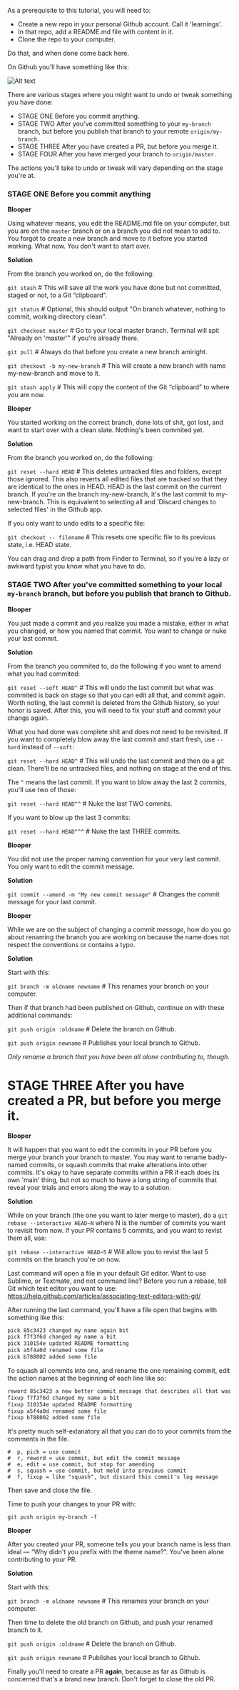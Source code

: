 As a prerequisite to this tutorial, you will need to:

* Create a new repo in your personal Github account. Call it 'learnings'.
* In that repo, add a README.md file with content in it.
* Clone the repo to your computer.

Do that, and when done come back here.

On Github you'll have something like this:

![Alt text](https://monosnap.com/file/X8tlyO5wmtjidy63drY61Ma7leUpyZ.png)

There are various stages where you might want to undo or tweak something you have done:

* STAGE ONE Before you commit anything.
* STAGE TWO After you've committed something to your `my-branch` branch, but before you publish that branch to your remote `origin/my-branch`.
* STAGE THREE After you have created a PR, but before you merge it.
* STAGE FOUR After you have merged your branch to `origin/master`.

The actions you'll take to undo or tweak will vary depending on the stage you're at.

### STAGE ONE Before you commit anything

**Blooper**

Using whatever means, you edit the README.md file on your computer, but you are on the `master` branch or on a branch you did not mean to add to. You forgot to create a new branch and move to it before you started working. What now. You don't want to start over.

**Solution**

From the branch you worked on, do the following:

`git stash` # This will save all the work you have done but not committed, staged or not, to a Git “clipboard”.

`git status` # Optional, this should output "On branch whatever, nothing to commit, working directory clean".

`git checkout master` # Go to your local master branch. Terminal will spit "Already on 'master'" if you're already there.

`git pull` # Always do that before you create a new branch amiright.

`git checkout -b my-new-branch` # This will create a new branch with name my-new-branch and move to it.

`git stash apply` # This will copy the content of the Git “clipboard” to where you are now.

**Blooper**

You started working on the correct branch, done lots of shit, got lost, and want to start over with a clean slate. Nothing's been commited yet.

**Solution**

From the branch you worked on, do the following:

`git reset --hard HEAD` # This deletes untracked files and folders, except those ignored. This also reverts all edited files that are tracked so that they are identical to the ones in HEAD. HEAD is the last commit on the current branch. If you're on the branch my-new-branch, it's the last commit to my-new-branch. This is equivalent to selecting all and 'Discard changes to selected files' in the Github app.

If you only want to undo edits to a specific file:

`git checkout -- filename` # This resets one specific file to its previous state, i.e. HEAD state.

You can drag and drop a path from Finder to Terminal, so if you're a lazy or awkward typist you know what you have to do.

### STAGE TWO After you've committed something to your local `my-branch` branch, but before you publish that branch to Github.

**Blooper**

You just made a commit and you realize you made a mistake, either in what you changed, or how you named that commit. You want to change or nuke your last commit.

**Solution**

From the branch you commited to, do the following if you want to amend what you had commited:

`git reset --soft HEAD^` # This will undo the last commit but what was commited is back on stage so that you can edit all that, and commit again. Worth noting, the last commit is deleted from the Github history, so your honor is saved. After this, you will need to fix your stuff and commit your changs again.

What you had done was complete shit and does not need to be revisited. If you want to completely blow away the last commit and start fresh, use `--hard` instead of `--soft`:

`git reset --hard HEAD^` # This will undo the last commit and then do a git clean. There'll be no untracked files, and nothing on stage at the end of this.

The `^` means the last commit. If you want to blow away the last 2 commits, you'll use two of those:

`git reset --hard HEAD^^` # Nuke the last TWO commits.

If you want to blow up the last 3 commits:

`git reset --hard HEAD^^^` # Nuke the last THREE commits.

**Blooper**

You did not use the proper naming convention for your very last commit. You only want to edit the commit message.

**Solution**

`git commit --amend -m "My new commit message"` # Changes the commit message for your last commit.

**Blooper**

While we are on the subject of changing a commit _message_, how do you go about renaming the branch you are working on because the name does not respect the conventions or contains a typo.

**Solution**

Start with this:

`git branch -m oldname newname` # This renames your branch on your computer.

Then if that branch had been published on Github, continue on with these additional commands:

`git push origin :oldname` # Delete the branch on Github.

`git push origin newname` # Publishes your local branch to Github.

_Only rename a branch that you have been all alone contributing to, though._ 

# STAGE THREE After you have created a PR, but before you merge it.

**Blooper**

It will happen that you want to edit the commits in your PR before you merge your branch your branch to master. You may want to rename badly-named commits, or squash commits that make alterations into other commits. It's okay to have separate commits within a PR if each does its own 'main' thing, but not so much to have a long string of commits that reveal your trials and errors along the way to a solution.

**Solution**

While on your branch (the one you want to later merge to master), do a `git rebase --interactive HEAD~N` where N is the number of commits you want to revisit from now. If your PR contains 5 commits, and you want to revist them all, use:

`git rebase --interactive HEAD~5` # Will allow you to revist the last 5 commits on the branch you're on now.

Last command will open a file in your default Git editor. Want to use Sublime, or Textmate, and not command line? Before you run a rebase, tell Git which text editor you want to use: https://help.github.com/articles/associating-text-editors-with-git/

After running the last command, you'll have a file open that begins with something like this:

```md
pick 85c3423 changed my name again bit
pick f7f3f6d changed my name a bit
pick 310154e updated README formatting
pick a5f4a0d renamed some file
pick b788002 added some file
```

To squash all commits into one, and rename the one remaining commit, edit the action names at the beginning of each line like so:

```md
reword 85c3423 a new better commit message that describes all that was done here and below
fixup f7f3f6d changed my name a bit
fixup 310154e updated README formatting
fixup a5f4a0d renamed some file
fixup b788002 added some file
```

It's pretty much self-exlanatory all that you can do to your commits from the comments in the file.

```shell
#  p, pick = use commit
#  r, reword = use commit, but edit the commit message
#  e, edit = use commit, but stop for amending
#  s, squash = use commit, but meld into previous commit
#  f, fixup = like "squash", but discard this commit's log message
```

Then save and close the file.

Time to push your changes to your PR with:

`git push origin my-branch -f`

**Blooper**

After you created your PR, someone tells you your branch name is less than ideal — “Why didn't you prefix with the theme name?”. You've been alone contributing to your PR.

**Solution**

Start with this:

`git branch -m oldname newname` # This renames your branch on your computer.

Then time to delete the old branch on Github, and push your renamed branch to it.

`git push origin :oldname` # Delete the branch on Github.

`git push origin newname` # Publishes your local branch to Github.

Finally you'll need to create a PR **again**, because as far as Github is concerned that's a brand new branch. Don't forget to close the old PR.




